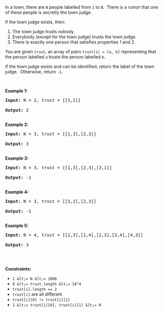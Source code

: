 In a town, there are `` N `` people labelled from&nbsp;`` 1 `` to `` N ``.&nbsp; There is a rumor that one of these people is secretly the town judge.

If the&nbsp;town judge exists, then:

1.   The town judge trusts nobody.
2.   Everybody (except for the town judge) trusts the town judge.
3.   There is exactly one person that satisfies properties 1 and 2.

You are given `` trust ``, an array of pairs `` trust[i] = [a, b] `` representing that the person labelled `` a `` trusts the person labelled `` b ``.

If the town judge exists and can be identified, return the label of the town judge.&nbsp; Otherwise, return `` -1 ``.

&nbsp;

__Example 1:__

<pre><strong>Input:</strong> N = 2, trust = [[1,2]]
<strong>Output:</strong> 2
</pre>

__Example 2:__

<pre><strong>Input:</strong> N = 3, trust = [[1,3],[2,3]]
<strong>Output:</strong> 3
</pre>

__Example 3:__

<pre><strong>Input:</strong> N = 3, trust = [[1,3],[2,3],[3,1]]
<strong>Output:</strong> -1
</pre>

__Example 4:__

<pre><strong>Input:</strong> N = 3, trust = [[1,2],[2,3]]
<strong>Output:</strong> -1
</pre>

__Example 5:__

<pre><strong>Input:</strong> N = 4, trust = [[1,3],[1,4],[2,3],[2,4],[4,3]]
<strong>Output:</strong> 3
</pre>

&nbsp;

__Constraints:__

*   `` 1 &lt;= N &lt;= 1000 ``
*   `` 0 &lt;= trust.length &lt;= 10^4 ``
*   `` trust[i].length == 2 ``
*   `` trust[i] `` are all different
*   `` trust[i][0] != trust[i][1] ``
*   `` 1 &lt;= trust[i][0], trust[i][1] &lt;= N ``